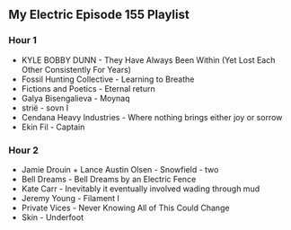 ## My Electric Episode 155 Playlist

### Hour 1
* KYLE BOBBY DUNN  - They Have Always Been Within (Yet Lost Each Other Consistently For Years)
* Fossil Hunting Collective - Learning to Breathe
* Fictions and Poetics - Eternal return
* Galya Bisengalieva  - Moynaq
* strië - sovn I
* Cendana Heavy Industries - Where nothing brings either joy or sorrow
* Ekin Fil - Captain

### Hour 2
* Jamie Drouin + Lance Austin Olsen - Snowfield - two
* Bell Dreams - Bell Dreams by an Electric Fence
* Kate Carr - Inevitably it eventually involved wading through mud
* Jeremy Young - Filament I
* Private Vices - Never Knowing All of This Could Change
* Skin - Underfoot
